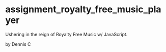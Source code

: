 # assignment_royalty_free_music_player
Ushering in the reign of Royalty Free Music w/ JavaScript.

by Dennis C
